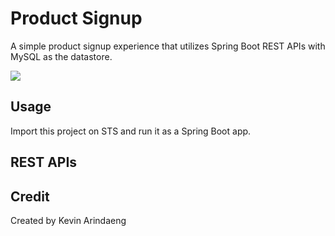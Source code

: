 # Product Signup

A simple product signup experience that utilizes Spring Boot REST APIs with MySQL as the datastore.

<img src="https://i.imgur.com/islIUGH.jpg">

## Usage

Import this project on STS and run it as a Spring Boot app.

## REST APIs

## Credit

Created by Kevin Arindaeng
